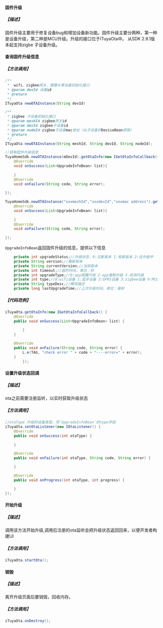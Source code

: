 #### 固件升级

##### 【描述】

固件升级主要用于修复设备bug和增加设备新功能。固件升级主要分两种，第一种是设备升级，第二种是MCU升级。升级的接口位于ITuyaOta中。
从SDK 2.9.1版本起支持zigbe 子设备升级。

#### 查询固件升级信息

##### 【方法调用】



```java
/**
 *	wifi、zigbee网关、摄像头等设备初始化接口
 * @param devId 设备id
 * @return
 */
ITuyaOta newOTAInstance(String devId)

/**
 * zigbee 子设备初始化接口
 * @param meshId zigbee网关id
 * @param devId zigbee子设备id
 * @param nodeId zigbee子设备mac地址（从子设备的DeviceBean获取）
 * @return
 */
ITuyaOta newOTAInstance(String meshId, String devId, String nodeId);

```

```java
//获取固件升级信息
TuyaHomeSdk.newOTAInstance(mDevId).getOtaInfo(new IGetOtaInfoCallback({
	@Override
	void onSuccess(List<UpgradeInfoBean> list){
	
	}
	@Override
	void onFailure(String code, String error);
	
});

TuyaHomeSdk.newOTAInstance("xxxmeshId","xxxdevId","xxxmac address").getOtaInfo(new IGetOtaInfoCallback({
	@Override
	void onSuccess(List<UpgradeInfoBean> list){
	
	}
	@Override
	void onFailure(String code, String error);
	
});

```


`UpgradeInfoBean`返回固件升级的信息，提供以下信息

```java
	private int upgradeStatus;//升级状态，0:无新版本 1:有新版本 2:在升级中
    private String version;//最新版本
    private String currentVersion;//当前版本
    private int timeout;//超时时间，单位：秒
    private int upgradeType;//0:app提醒升级 2-app强制升级 3-检测升级
    private int type;//0:wifi设备 1:蓝牙设备 2:GPRS设备 3:zigbee设备 9:MCU
    private String typeDesc;//模块描述
    private long lastUpgradeTime;//上次升级时间，单位：毫秒
```

##### 【代码范例】

```java
iTuyaOta.getOtaInfo(new IGetOtaInfoCallback() {
    @Override
    public void onSuccess(List<UpgradeInfoBean> list) {
        
        }
    }

    @Override
    public void onFailure(String code, String error) {
        L.e(TAG, "check error " + code + "----error=" + error);
    }
        });
```

#### 设置升级状态回调

##### 【描述】

ota之前需要注册监听，以实时获取升级状态

##### 【方法调用】

```java
//otaType 升级的设备类型，同`UpgradeInfoBean`的type字段
iTuyaOta.setOtaListener(new IOtaListener() {
    @Override
    public void onSuccess(int otaType) {
        
    }

    @Override
    public void onFailure(int otaType, String code, String error) {

    }

    @Override
    public void onProgress(int otaType, int progress) {

    }
});
```

#### 开始升级

##### 【描述】

 调用该方法开始升级,调用后注册的ota监听会把升级状态返回回来，以便开发者构建UI

##### 【方法调用】

```java
iTuyaOta.startOta();
```

#### 销毁

##### 【描述】

 离开升级页面后要销毁，回收内存。

##### 【方法调用】

```java
iTuyaOta.onDestroy();
```

#### 